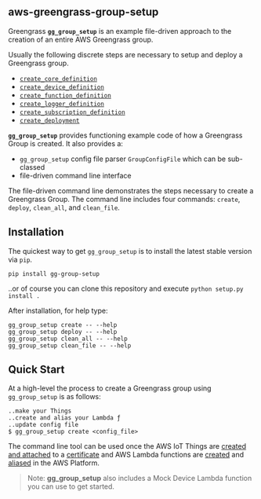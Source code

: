 aws-greengrass-group-setup
--------------------------

Greengrass **`gg_group_setup`** is an example file-driven approach to the creation 
of an entire AWS Greengrass group.

Usually the following discrete steps are necessary to setup and deploy a Greengrass group.

- [`create_core_definition`](https://boto3.readthedocs.io/en/latest/reference/services/greengrass.html#Greengrass.Client.create_core_definition)
- [`create_device_definition`](https://boto3.readthedocs.io/en/latest/reference/services/greengrass.html#Greengrass.Client.create_device_definition)
- [`create_function_definition`](https://boto3.readthedocs.io/en/latest/reference/services/greengrass.html#Greengrass.Client.create_function_definition)
- [`create_logger_definition`](https://boto3.readthedocs.io/en/latest/reference/services/greengrass.html#Greengrass.Client.create_logger_definition)
- [`create_subscription_definition`](https://boto3.readthedocs.io/en/latest/reference/services/greengrass.html#Greengrass.Client.create_subscription_definition)
- [`create_deployment`](https://boto3.readthedocs.io/en/latest/reference/services/greengrass.html#Greengrass.Client.create_deployment)

**`gg_group_setup`** provides functioning example code of how a Greengrass Group is 
created. It also provides a:
- `gg_group_setup` config file parser `GroupConfigFile` which can be sub-classed
- file-driven command line interface

The file-driven command line demonstrates the steps necessary to create 
a Greengrass Group. The command line includes four commands: 
`create`, `deploy`, `clean_all`, and `clean_file`.

Installation
------------

The quickest way to get `gg_group_setup` is to install the latest stable version via `pip`.

    pip install gg-group-setup
    
..or of course you can clone this repository and execute `python setup.py install .`

After installation, for help type:

    gg_group_setup create -- --help
    gg_group_setup deploy -- --help
    gg_group_setup clean_all -- --help
    gg_group_setup clean_file -- --help

Quick Start
-----------
At a high-level the process to create a Greengrass group using `gg_group_setup` is as follows:

    ..make your Things
    ..create and alias your Lambda ƒ
    ..update config file
    $ gg_group_setup create <config_file>

The command line tool can be used once the AWS IoT Things are [created and attached](http://docs.aws.amazon.com/iot/latest/developerguide/thing-registry.html) 
to a [certificate](http://docs.aws.amazon.com/iot/latest/developerguide/managing-device-certs.html) 
and AWS Lambda functions are [created](http://docs.aws.amazon.com/lambda/latest/dg/with-scheduledevents-example.html) 
and [aliased](http://docs.aws.amazon.com/lambda/latest/dg/aliases-intro.html) 
in the AWS Platform.

> Note: **gg_group_setup** also includes a Mock Device Lambda function you can use to 
get started. 

